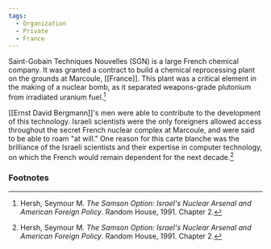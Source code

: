 ```yaml
---
tags:
  - Organization
  - Private
  - France
---
```

Saint-Gobain Techniques Nouvelles (SGN) is a large French chemical company. It was granted a contract to build a chemical reprocessing plant on the grounds at Marcoule, [[France]]. This plant was a critical element in the making of a nuclear bomb, as it separated weapons-grade plutonium from irradiated uranium fuel.[^1]

[[Ernst David Bergmann]]'s men were able to contribute to the development of this technology. Israeli scientists were the only foreigners allowed access throughout the secret French nuclear complex at Marcoule, and were said to be able to roam "at will." One reason for this carte blanche was the brilliance of the Israeli scientists and their expertise in computer technology, on which the French would remain dependent for the next decade.[^1]

### Footnotes

[^1]: Hersh, Seymour M. *The Samson Option: Israel's Nuclear Arsenal and American Foreign Policy*. Random House, 1991. Chapter 2.